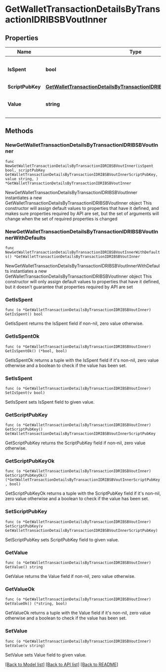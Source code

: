 # GetWalletTransactionDetailsByTransactionIDRIBSBVoutInner

## Properties

Name | Type | Description | Notes
------------ | ------------- | ------------- | -------------
**IsSpent** | **bool** | Defines whether the output is spent or not. | 
**ScriptPubKey** | [**GetWalletTransactionDetailsByTransactionIDRIBSBVoutInnerScriptPubKey**](GetWalletTransactionDetailsByTransactionIDRIBSBVoutInnerScriptPubKey.md) |  | 
**Value** | **string** | Represents the sent/received amount. | 

## Methods

### NewGetWalletTransactionDetailsByTransactionIDRIBSBVoutInner

`func NewGetWalletTransactionDetailsByTransactionIDRIBSBVoutInner(isSpent bool, scriptPubKey GetWalletTransactionDetailsByTransactionIDRIBSBVoutInnerScriptPubKey, value string, ) *GetWalletTransactionDetailsByTransactionIDRIBSBVoutInner`

NewGetWalletTransactionDetailsByTransactionIDRIBSBVoutInner instantiates a new GetWalletTransactionDetailsByTransactionIDRIBSBVoutInner object
This constructor will assign default values to properties that have it defined,
and makes sure properties required by API are set, but the set of arguments
will change when the set of required properties is changed

### NewGetWalletTransactionDetailsByTransactionIDRIBSBVoutInnerWithDefaults

`func NewGetWalletTransactionDetailsByTransactionIDRIBSBVoutInnerWithDefaults() *GetWalletTransactionDetailsByTransactionIDRIBSBVoutInner`

NewGetWalletTransactionDetailsByTransactionIDRIBSBVoutInnerWithDefaults instantiates a new GetWalletTransactionDetailsByTransactionIDRIBSBVoutInner object
This constructor will only assign default values to properties that have it defined,
but it doesn't guarantee that properties required by API are set

### GetIsSpent

`func (o *GetWalletTransactionDetailsByTransactionIDRIBSBVoutInner) GetIsSpent() bool`

GetIsSpent returns the IsSpent field if non-nil, zero value otherwise.

### GetIsSpentOk

`func (o *GetWalletTransactionDetailsByTransactionIDRIBSBVoutInner) GetIsSpentOk() (*bool, bool)`

GetIsSpentOk returns a tuple with the IsSpent field if it's non-nil, zero value otherwise
and a boolean to check if the value has been set.

### SetIsSpent

`func (o *GetWalletTransactionDetailsByTransactionIDRIBSBVoutInner) SetIsSpent(v bool)`

SetIsSpent sets IsSpent field to given value.


### GetScriptPubKey

`func (o *GetWalletTransactionDetailsByTransactionIDRIBSBVoutInner) GetScriptPubKey() GetWalletTransactionDetailsByTransactionIDRIBSBVoutInnerScriptPubKey`

GetScriptPubKey returns the ScriptPubKey field if non-nil, zero value otherwise.

### GetScriptPubKeyOk

`func (o *GetWalletTransactionDetailsByTransactionIDRIBSBVoutInner) GetScriptPubKeyOk() (*GetWalletTransactionDetailsByTransactionIDRIBSBVoutInnerScriptPubKey, bool)`

GetScriptPubKeyOk returns a tuple with the ScriptPubKey field if it's non-nil, zero value otherwise
and a boolean to check if the value has been set.

### SetScriptPubKey

`func (o *GetWalletTransactionDetailsByTransactionIDRIBSBVoutInner) SetScriptPubKey(v GetWalletTransactionDetailsByTransactionIDRIBSBVoutInnerScriptPubKey)`

SetScriptPubKey sets ScriptPubKey field to given value.


### GetValue

`func (o *GetWalletTransactionDetailsByTransactionIDRIBSBVoutInner) GetValue() string`

GetValue returns the Value field if non-nil, zero value otherwise.

### GetValueOk

`func (o *GetWalletTransactionDetailsByTransactionIDRIBSBVoutInner) GetValueOk() (*string, bool)`

GetValueOk returns a tuple with the Value field if it's non-nil, zero value otherwise
and a boolean to check if the value has been set.

### SetValue

`func (o *GetWalletTransactionDetailsByTransactionIDRIBSBVoutInner) SetValue(v string)`

SetValue sets Value field to given value.



[[Back to Model list]](../README.md#documentation-for-models) [[Back to API list]](../README.md#documentation-for-api-endpoints) [[Back to README]](../README.md)


